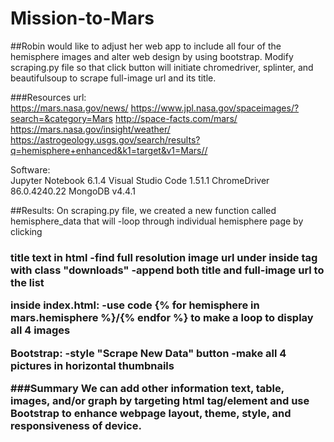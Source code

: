 # Mission-to-Mars

##Robin would like to adjust her web app to include all four of the hemisphere images and alter web design by using bootstrap. Modify scraping.py file so that click button will initiate chromedriver, splinter, and beautifulsoup to scrape full-image url and its title. 

###Resources
url:  
  https://mars.nasa.gov/news/
	https://www.jpl.nasa.gov/spaceimages/?search=&category=Mars
	http://space-facts.com/mars/
	https://mars.nasa.gov/insight/weather/
	https://astrogeology.usgs.gov/search/results?q=hemisphere+enhanced&k1=target&v1=Mars//

Software: 	
  Jupyter Notebook 6.1.4
	Visual Studio Code 1.51.1
  ChromeDriver 86.0.4240.22
  MongoDB v4.4.1
  
##Results:
On scraping.py file, we created a new function called hemisphere_data that will
  -loop through individual hemisphere page by clicking <h3> title text in html
  -find full resolution image url under <href> inside <a> tag with class "downloads"
  -append both title and full-image url to the list 

inside index.html:
  -use code {% for hemisphere in mars.hemisphere %}/{% endfor %} to make a loop to display all 4 images 

Bootstrap:
  -style "Scrape New Data" button
  -make all 4 pictures in horizontal thumbnails

###Summary
We can add other information text, table, images, and/or graph by targeting html tag/element and use Bootstrap to enhance webpage layout, theme, style, and responsiveness of device.
